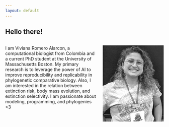 ```yaml
---
layout: default
---
```


## Hello there!

<div style="display: flex;">
  <div style="flex: 60%; padding-right: 20px;">
 
I am Viviana Romero Alarcon, a computational biologist from Colombia and a current PhD student at the University of Massachusetts Boston. My primary research is to leverage the power of AI to improve reproducibility and replicability in phylogenetic comparative biology. Also, I am interested in the relation between extinction risk, body mass evolution, and extinction selectivity. I am passionate about modeling, programming, and phylogenies <3 


  </div>
  <div style="flex: 40%;">

![Vra](/img/Picture1.png)
  
  </div>
</div>


